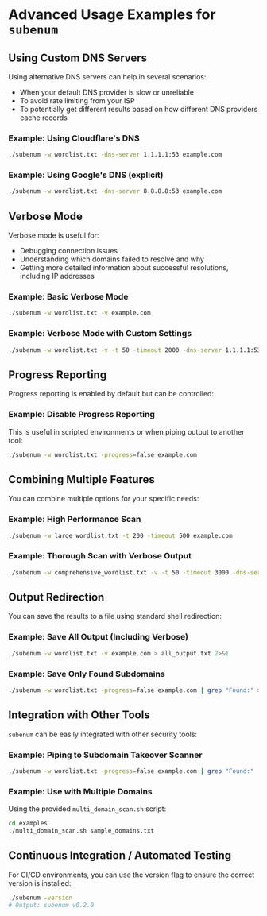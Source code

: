 # Advanced Usage Examples for `subenum`

## Using Custom DNS Servers

Using alternative DNS servers can help in several scenarios:
- When your default DNS provider is slow or unreliable
- To avoid rate limiting from your ISP
- To potentially get different results based on how different DNS providers cache records

### Example: Using Cloudflare's DNS

```bash
./subenum -w wordlist.txt -dns-server 1.1.1.1:53 example.com
```

### Example: Using Google's DNS (explicit)

```bash
./subenum -w wordlist.txt -dns-server 8.8.8.8:53 example.com
```

## Verbose Mode

Verbose mode is useful for:
- Debugging connection issues
- Understanding which domains failed to resolve and why
- Getting more detailed information about successful resolutions, including IP addresses

### Example: Basic Verbose Mode

```bash
./subenum -w wordlist.txt -v example.com
```

### Example: Verbose Mode with Custom Settings

```bash
./subenum -w wordlist.txt -v -t 50 -timeout 2000 -dns-server 1.1.1.1:53 example.com
```

## Progress Reporting

Progress reporting is enabled by default but can be controlled:

### Example: Disable Progress Reporting

This is useful in scripted environments or when piping output to another tool:

```bash
./subenum -w wordlist.txt -progress=false example.com
```

## Combining Multiple Features

You can combine multiple options for your specific needs:

### Example: High Performance Scan

```bash
./subenum -w large_wordlist.txt -t 200 -timeout 500 example.com
```

### Example: Thorough Scan with Verbose Output

```bash
./subenum -w comprehensive_wordlist.txt -v -t 50 -timeout 3000 -dns-server 1.1.1.1:53 example.com
```

## Output Redirection

You can save the results to a file using standard shell redirection:

### Example: Save All Output (Including Verbose)

```bash
./subenum -w wordlist.txt -v example.com > all_output.txt 2>&1
```

### Example: Save Only Found Subdomains

```bash
./subenum -w wordlist.txt -progress=false example.com | grep "Found:" > subdomains.txt
```

## Integration with Other Tools

`subenum` can be easily integrated with other security tools:

### Example: Piping to Subdomain Takeover Scanner

```bash
./subenum -w wordlist.txt -progress=false example.com | grep "Found:" | cut -d ' ' -f 2 | your-takeover-tool
```

### Example: Use with Multiple Domains

Using the provided `multi_domain_scan.sh` script:

```bash
cd examples
./multi_domain_scan.sh sample_domains.txt
```

## Continuous Integration / Automated Testing

For CI/CD environments, you can use the version flag to ensure the correct version is installed:

```bash
./subenum -version
# Output: subenum v0.2.0
``` 